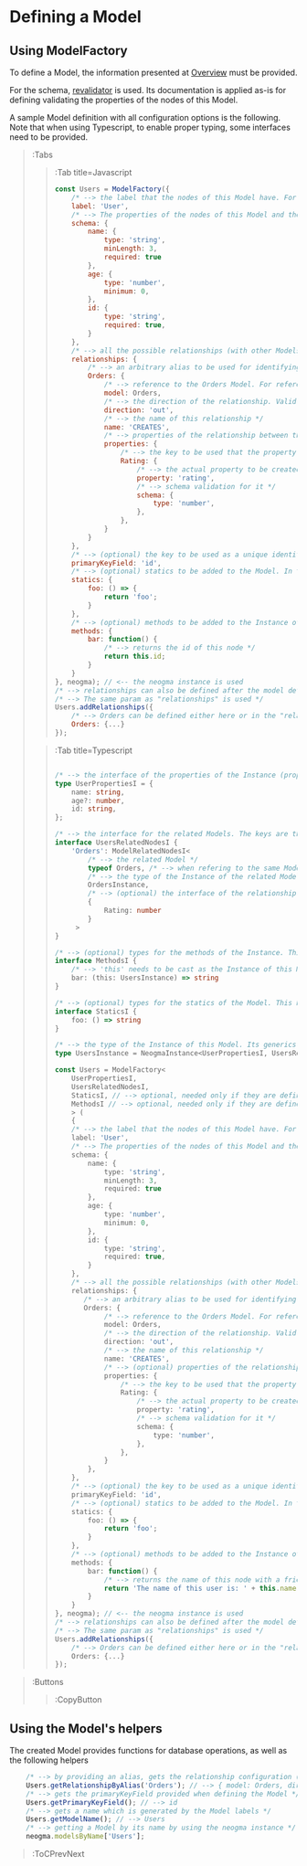 # Defining a Model

## Using ModelFactory
To define a Model, the information presented at [Overview](./Overview) must be provided.

For the schema, [revalidator](https://github.com/flatiron/revalidator) is used. Its documentation is applied as-is for defining validating the properties of the nodes of this Model.

A sample Model definition with all configuration options is the following. Note that when using Typescript, to enable proper typing, some interfaces need to be provided.

> :Tabs
> > :Tab title=Javascript
> > ```js
> > const Users = ModelFactory({
> >     /* --> the label that the nodes of this Model have. For multiple labels, an array can be provided like ['User', 'New'] */
> >     label: 'User',
> >     /* --> The properties of the nodes of this Model and the validation for them. This follows the revalidator schema configuration */
> >     schema: {
> >         name: {
> >             type: 'string',
> >             minLength: 3,
> >             required: true
> >         },
> >         age: {
> >             type: 'number',
> >             minimum: 0,
> >         },
> >         id: {
> >             type: 'string',
> >             required: true,
> >         }
> >     },
> >     /* --> all the possible relationships (with other Models or itself), for relationship-related functions to work properly */
> >     relationships: {
> >         /* --> an arbitrary alias to be used for identifying this relationship when using the relationship-related functions */
> >         Orders: {
> >             /* --> reference to the Orders Model. For reference to this model, the value 'self' can be used */
> >             model: Orders,
> >             /* --> the direction of the relationship. Valid values are 'in' | 'out' | 'none' */
> >             direction: 'out',
> >             /* --> the name of this relationship */
> >             name: 'CREATES',
> >             /* --> properties of the relationship between the nodes */
> >             properties: {
> >                 /* --> the key to be used that the property is a relationship property */
> >                 Rating: {
> >                     /* --> the actual property to be created in the relationship */
> >                     property: 'rating',
> >                     /* --> schema validation for it */
> >                     schema: {
> >                         type: 'number',
> >                     },
> >                 },
> >             }
> >         }
> >     },
> >     /* --> (optional) the key to be used as a unique identifier, which enables some Instance methods */
> >     primaryKeyField: 'id',
> >     /* --> (optional) statics to be added to the Model. In this example, can be called using `Users.foo()` */
> >     statics: {
> >         foo: () => {
> >             return 'foo';
> >         }
> >     },
> >     /* --> (optional) methods to be added to the Instance of this Model. In this example, they can be called on a Users Instance using `user.bar()` */
> >     methods: {
> >         bar: function() {
> >             /* --> returns the id of this node */
> >             return this.id;
> >         }
> >     }
> > }, neogma); // <-- the neogma instance is used
> > /* --> relationships can also be defined after the model definition, to avoid potential circular references */
> > /* --> The same param as "relationships" is used */
> > Users.addRelationships({
> >     /* --> Orders can be defined either here or in the "relationships" param. Choose one! */
> >     Orders: {...}
> > });
> >
> > ```
>
> > :Tab title=Typescript
> > ```ts
> > 
> > /* --> the interface of the properties of the Instance (properties of the node). They match the schema definition */
> > type UserPropertiesI = {
> >     name: string,
> >     age?: number,
> >     id: string,
> > };
> > 
> > /* --> the interface for the related Models. The keys are the arbitrary aliases of the relationships */
> > interface UsersRelatedNodesI {
> >     'Orders': ModelRelatedNodesI<
> >         /* --> the related Model */
> >         typeof Orders, /* --> when refering to the same Model that is currently being defined, this line must be replaced with `{ createOne: typeof Orders["createOne"] }` */
> >         /* --> the type of the Instance of the related Model. It should have a definition to correspond to `UsersInstance`, as defined below */
> >         OrdersInstance,
> >         /* --> (optional) the interface of the relationship values. The keys are the aliases to be used to indicate that the property refers to a relationship property */
> >         {
> >             Rating: number
> >         }
> >      >
> > }
> >
> > /* --> (optional) types for the methods of the Instance. This has to be defined only if methods are used */
> > interface MethodsI {
> >     /* --> 'this' needs to be cast as the Instance of this Model (in this example, it is defined a few lines below) */
> >     bar: (this: UsersInstance) => string
> > }
> >
> > /* --> (optional) types for the statics of the Model. This has to be defined only if statics are used */
> > interface StaticsI {
> >     foo: () => string
> > }
> >
> > /* --> the type of the Instance of this Model. Its generics are interfaces that are defined in this file */
> > type UsersInstance = NeogmaInstance<UserPropertiesI, UsersRelatedNodesI, MethodsI>;
> >
> > const Users = ModelFactory<
> >     UserPropertiesI,
> >     UsersRelatedNodesI,
> >     StaticsI, // --> optional, needed only if they are defined
> >     MethodsI // --> optional, needed only if they are defined
> >     > (
> >     {
> >     /* --> the label that the nodes of this Model have. For multiple labels, an array can be provided like ['User', 'New'] */
> >     label: 'User',
> >     /* --> The properties of the nodes of this Model and the validation for them. This follows the revalidator schema configuration */
> >     schema: {
> >         name: {
> >             type: 'string',
> >             minLength: 3,
> >             required: true
> >         },
> >         age: {
> >             type: 'number',
> >             minimum: 0,
> >         },
> >         id: {
> >             type: 'string',
> >             required: true,
> >         }
> >     },
> >     /* --> all the possible relationships (with other Models or itself), for relationship-related functions to work properly */
> >     relationships: {
> >        /* --> an arbitrary alias to be used for identifying this relationship when using the relationship-related functions. It must be a key of UsersRelatedNodesI */
> >        Orders: {
> >             /* --> reference to the Orders Model. For reference to this model, the value 'self' can be used */
> >             model: Orders,
> >             /* --> the direction of the relationship. Valid values are 'in' | 'out' | 'none' */
> >             direction: 'out',
> >             /* --> the name of this relationship */
> >             name: 'CREATES',
> >             /* --> (optional) properties of the relationship between the nodes */
> >             properties: {
> >                 /* --> the key to be used that the property is a relationship property */
> >                 Rating: {
> >                     /* --> the actual property to be created in the relationship */
> >                     property: 'rating',
> >                     /* --> schema validation for it */
> >                     schema: {
> >                         type: 'number',
> >                     },
> >                 },
> >             }
> >         },
> >     },
> >     /* --> (optional) the key to be used as a unique identifier, which enables some Instance methods */
> >     primaryKeyField: 'id',
> >     /* --> (optional) statics to be added to the Model. In this example, can be called using `Users.foo()` */
> >     statics: {
> >         foo: () => {
> >             return 'foo';
> >         }
> >     },
> >     /* --> (optional) methods to be added to the Instance of this Model. In this example, they can be called on a Users Instance using `user.bar()` */
> >     methods: {
> >         bar: function() {
> >             /* --> returns the name of this node with a friendly text */
> >             return 'The name of this user is: ' + this.name;
> >         }
> >     }
> > }, neogma); // <-- the neogma instance is used
> > /* --> relationships can also be defined after the model definition, to avoid potential circular references */
> > /* --> The same param as "relationships" is used */
> > Users.addRelationships({
> >     /* --> Orders can be defined either here or in the "relationships" param. Choose one! */
> >     Orders: {...}
> > });
> > ```
> >

> :Buttons
> > :CopyButton

## Using the Model's helpers
The created Model provides functions for database operations, as well as the following helpers
```js
    /* --> by providing an alias, gets the relationship configuration (model, direction, name, properties) */
    Users.getRelationshipByAlias('Orders'); // --> { model: Orders, direction: 'out', name: 'CREATES', properties: {...} }
    /* --> gets the primaryKeyField provided when defining the Model */
    Users.getPrimaryKeyField(); // --> id
    /* --> gets a name which is generated by the Model labels */
    Users.getModelName(); // --> Users
    /* --> getting a Model by its name by using the neogma instance */
    neogma.modelsByName['Users'];
```

> :ToCPrevNext